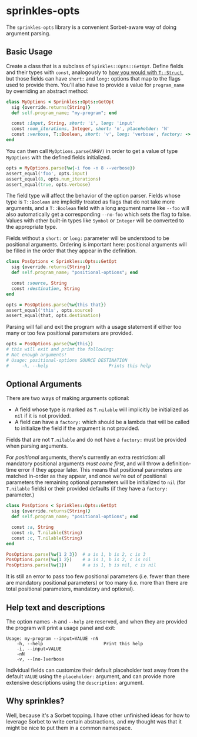 # sprinkles-opts

The `sprinkles-opts` library is a convenient Sorbet-aware way of doing
argument parsing.

## Basic Usage

Create a class that is a subclass of `Spinkles::Opts::GetOpt`. Define fields and their types with `const`, analogously to [how you would with `T::Struct`](), but those fields can have `short:` and `long:` options that map to the flags used to provide them. You'll also have to provide a value for `program_name` by overriding an abstract method:

```ruby
class MyOptions < Sprinkles::Opts::GetOpt
  sig {override.returns(String)}
  def self.program_name; "my-program"; end

  const :input, String, short: 'i', long: 'input'
  const :num_iterations, Integer, short: 'n', placeholder: 'N'
  const :verbose, T::Boolean, short: 'v', long: 'verbose', factory: -> {false}
end
```

You can then call `MyOptions.parse(ARGV)` in order to get a value of type `MyOptions` with the defined fields initialized.

```ruby
opts = MyOptions.parse(%w{-i foo -n 8 --verbose})
assert_equal('foo', opts.input)
assert_equal(8, opts.num_iterations)
assert_equal(true, opts.verbose)
```

The field type will affect the behavior of the option parser. Fields whose type is `T::Boolean` are implicitly treated as flags that do not take more arguments, and a `T::Boolean` field with a long argument name like `--foo` will also automatically get a corresponding `--no-foo` which sets the flag to false. Values with other built-in types like `Symbol` or `Integer` will be converted to the appropriate type.

Fields without a `short:` or `long:` parameter will be understood to be positional arguments. Ordering is important here: positional arguments will be filled in the order that they appear in the definition.

```ruby
class PosOptions < Sprinkles::Opts::GetOpt
  sig {override.returns(String)}
  def self.program_name; "positional-options"; end

  const :source, String
  const :destination, String
end

opts = PosOptions.parse(%w{this that})
assert_equal('this', opts.source)
assert_equal(that, opts.destination)
```

Parsing will fail and exit the program with a usage statement if either too many or too few positional parameters are provided.

```ruby
opts = PosOptions.parse(%w{this})
# this will exit and print the following:
# Not enough arguments!
# Usage: positional-options SOURCE DESTINATION
#     -h, --help                       Prints this help
```

## Optional Arguments

There are two ways of making arguments optional:
- A field whose type is marked as `T.nilable` will implicitly be initialized as `nil` if it is not provided.
- A field can have a `factory:` which should be a lambda that will be called to initialize the field if the argument is not provided.

Fields that are not `T.nilable` and do not have a `factory:` must be provided when parsing arguments.

For _positional_ arguments, there's currently an extra restriction: all mandatory positional arguments _must come first_, and will throw a definition-time error if they appear later. This means that positional parameters are matched in-order as they appear, and once we're out of positional parameters the remaining optional parameters will be initialized to `nil` (for `T.nilable` fields) or their provided defaults (if they have a `factory:` parameter.)

```ruby
class PosOptions < Sprinkles::Opts::GetOpt
  sig {override.returns(String)}
  def self.program_name; "positional-options"; end

  const :a, String
  const :b, T.nilable(String)
  const :c, T.nilable(String)
end

PosOptions.parse(%w{1 2 3})  # a is 1, b is 2, c is 3
PosOptions.parse(%w{1 2})    # a is 1, b is 2, c is nil
PosOptions.parse(%w{1})      # a is 1, b is nil, c is nil
```

It is still an error to pass too few positional parameters (i.e. fewer than there are mandatory positional parameters) or too many (i.e. more than there are total positional parameters, mandatory and optional).

## Help text and descriptions

The option names `-h` and `--help` are reserved, and when they are provided the program will print a usage panel and exit:

```
Usage: my-program --input=VALUE -nN
    -h, --help                       Print this help
    -i, --input=VALUE
    -nN
    -v, --[no-]verbose
```

Individual fields can customize their default placeholder text away from the default `VALUE` using the `placeholder:` argument, and can provide more extensive descriptions using the `description:` argument.


## Why sprinkles?

Well, because it's a Sorbet topping. I have other unfinished ideas for how to leverage Sorbet to write certain abstractions, and my thought was that it might be nice to put them in a common namespace.

